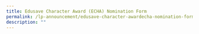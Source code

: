```yaml
---
title: Edusave Character Award (ECHA) Nomination Form
permalink: /lp-announcement/edusave-character-awardecha-nomination-form-for-stakeholders-parents-coaches-psg/
description: ""
---
```

